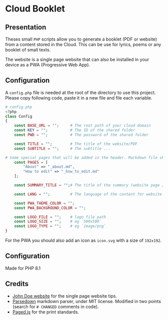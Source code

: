 # Cloud Booklet

## Presentation

Theses small `PHP` scripts allow you to generate a booklet (PDF or website) from a content stored in the Cloud. This can be use for lyrics, poems or any booklet of small texts.

The website is a single page website that can also be installed in your device as a PWA (Progressive Web App).

## Configuration

A `config.php` file is needed at the root of the directory to use this project. Please copy following code, paste it in a new file and file each variable. 

```php
# config.php
<?php
class Config
{
    const BASE_URL = "";     # The root path of your cloud domain
    const KEY = "";          # The ID of the shared folder
    const PWD = "";          # The password of the shared folder

    const TITLE = "";        # The title of the website/PDF
    const SUBTITLE = "";     # The subtitle ...

# Some special pages that will be added in the header. Markdown file should start with _
    const PAGES = [
        "About" => "_about.md",
        "How to edit" => "_how_to_edit.md"
    ];

    const SUMMARY_TITLE = "";# The title of the summary (website page / PDF summary in first page)

    const LANG = "";         # The language of the content for website medatada [en | fr | ...]

    const PWA_THEME_COLOR = "";
    const PWA_BACKGROUND_COLOR = "";

    const LOGO_FILE = "";    # logo file path
    const LOGO_SIZE = "";    # eg `500x500`
    const LOGO_TYPE = "";    # eg `image/png`
}
```

For the PWA you should also add an icon as `icon.svg` with a size of `192x192`.

## Configuration

Made for PHP 8.1

## Credits

- [John Doe website](https://john-doe.neocities.org/) for the single page website tips.
- [Parsedown](https://github.com/erusev/parsedown/tree/1.7.4) markdown parser, under MIT license. Modified in two points (search for `# CHANGED` comments in code).
- [Paged.js](https://pagedjs.org/) for the print standards.